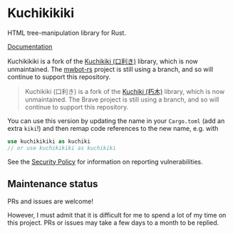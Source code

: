 # Kuchikikiki

HTML tree-manipulation library for Rust.

[Documentation](https://docs.rs/kuchikikiki)

Kuchikikiki is a fork of the [Kuchikiki (口利き)](https://github.com/brave/kuchikiki) library, which is now unmaintained.
The [mwbot-rs](https://www.mediawiki.org/wiki/Mwbot-rs) project is still using a branch,
and so will continue to support this repository.

> Kuchikiki (口利き) is a fork of the [Kuchiki (朽木)](https://github.com/kuchiki-rs/kuchiki)
> library, which is now unmaintained.
> The Brave project is still using a branch, and so will continue to
> support this repository.

You can use this version by updating the name in your `Cargo.toml` (add an extra `kiki`!)
and then remap code references to the new name, e.g. with

```rust
use kuchikikiki as kuchiki
// or use kuchikikiki as kuchikiki
```

See the [Security Policy](SECURITY.md) for information on reporting vulnerabilities.

## Maintenance status

PRs and issues are welcome!

However, I must admit that it is difficult for me to spend a lot of my time on this project. PRs or issues may take a few days to a month to be replied.
